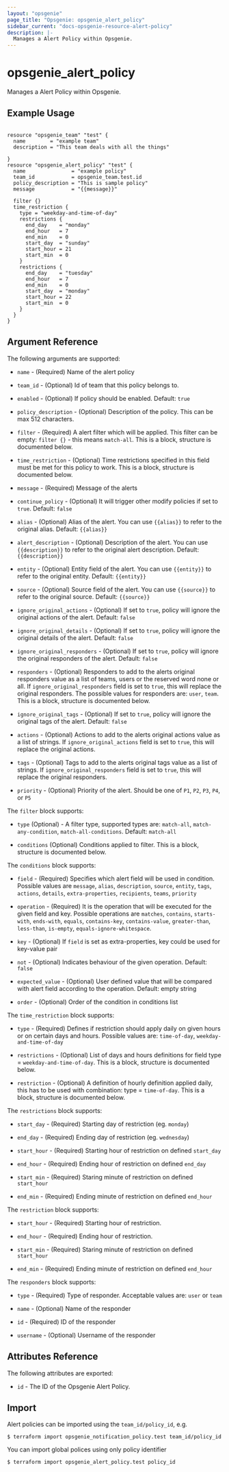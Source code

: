 ```yaml
---
layout: "opsgenie"
page_title: "Opsgenie: opsgenie_alert_policy"
sidebar_current: "docs-opsgenie-resource-alert-policy"
description: |-
  Manages a Alert Policy within Opsgenie.
---
```


# opsgenie\_alert\_policy

Manages a Alert Policy within Opsgenie.

## Example Usage

```hcl

resource "opsgenie_team" "test" {
  name        = "example team"
  description = "This team deals with all the things"

}
resource "opsgenie_alert_policy" "test" {
  name               = "example policy"
  team_id            = opsgenie_team.test.id
  policy_description = "This is sample policy"
  message            = "{{message}}"

  filter {}
  time_restriction {
    type = "weekday-and-time-of-day"
    restrictions {
      end_day    = "monday"
      end_hour   = 7
      end_min    = 0
      start_day  = "sunday"
      start_hour = 21
      start_min  = 0
    }
    restrictions {
      end_day    = "tuesday"
      end_hour   = 7
      end_min    = 0
      start_day  = "monday"
      start_hour = 22
      start_min  = 0
    }
  }
}
```

## Argument Reference

The following arguments are supported:

* `name` - (Required) Name of the alert policy

* `team_id` - (Optional) Id of team that this policy belongs to.

* `enabled` - (Optional) If policy should be enabled. Default: `true`

* `policy_description` - (Optional) Description of the policy. This can be max 512 characters.

* `filter` - (Required) A alert filter which will be applied. This filter can be empty: `filter {}` - this means `match-all`. This is a block, structure is documented below.

* `time_restriction` - (Optional) Time restrictions specified in this field must be met for this policy to work. This is a block, structure is documented below.

* `message` - (Required) Message of the alerts

* `continue_policy` - (Optional) It will trigger other modify policies if set to `true`. Default: `false`

* `alias` - (Optional) Alias of the alert. You can use `{{alias}}` to refer to the original alias. Default: `{{alias}}`

* `alert_description` - (Optional) Description of the alert. You can use `{{description}}` to refer to the original alert description. Default: `{{description}}`

* `entity` - (Optional) Entity field of the alert. You can use `{{entity}}` to refer to the original entity. Default: `{{entity}}`

* `source` - (Optional) Source field of the alert. You can use `{{source}}` to refer to the original source. Default: `{{source}}`

* `ignore_original_actions` - (Optional) If set to `true`, policy will ignore the original actions of the alert. Default: `false`

* `ignore_original_details` - (Optional) If set to `true`, policy will ignore the original details of the alert. Default: `false`

* `ignore_original_responders` - (Optional) If set to `true`, policy will ignore the original responders of the alert. Default: `false`

* `responders` - (Optional) Responders to add to the alerts original responders value as a list of teams, users or the reserved word none or all. If `ignore_original_responders` field is set to `true`, this will replace the original responders. The possible values for responders are: `user`, `team`. This is a block, structure is documented below.

* `ignore_original_tags` - (Optional) If set to `true`, policy will ignore the original tags of the alert. Default: `false`

* `actions` - (Optional) Actions to add to the alerts original actions value as a list of strings. If `ignore_original_actions` field is set to `true`, this will replace the original actions.

* `tags` - (Optional) Tags to add to the alerts original tags value as a list of strings. If `ignore_original_responders` field is set to `true`, this will replace the original responders.

* `priority` - (Optional) Priority of the alert. Should be one of `P1`, `P2`, `P3`, `P4`, or `P5`



The `filter` block supports:

* `type` (Optional) - A filter type, supported types are: `match-all`, `match-any-condition`, `match-all-conditions`. Default: `match-all`

* `conditions` (Optional) Conditions applied to filter. This is a block, structure is documented below.

The `conditions` block supports:

* `field` - (Required) Specifies which alert field will be used in condition. Possible values are `message`, `alias`, `description`, `source`, `entity`, `tags`, `actions`, `details`, `extra-properties`, `recipients`, `teams`, `priority`

* `operation` - (Required) It is the operation that will be executed for the given field and key. Possible operations are `matches`, `contains`, `starts-with`, `ends-with`, `equals`, `contains-key`, `contains-value`, `greater-than`, `less-than`, `is-empty`, `equals-ignore-whitespace`.

* `key` - (Optional) If `field` is set as extra-properties, key could be used for key-value pair

* `not` - (Optional) Indicates behaviour of the given operation. Default: `false`

* `expected_value` - (Optional) User defined value that will be compared with alert field according to the operation. Default: empty string

* `order` - (Optional) Order of the condition in conditions list

The `time_restriction` block supports:

* `type` - (Required) Defines if restriction should apply daily on given hours or on certain days and hours. Possible values are: `time-of-day`, `weekday-and-time-of-day`

* `restrictions` - (Optional) List of days and hours definitions for field type = `weekday-and-time-of-day`. This is a block, structure is documented below.

* `restriction` - (Optional) A definition of hourly definition applied daily, this has to be used with combination: type = `time-of-day`. This is a block, structure is documented below.

The `restrictions` block supports:

* `start_day` - (Required) Starting day of restriction (eg. `monday`)

* `end_day` - (Required) Ending day of restriction (eg. `wednesday`)

* `start_hour` - (Required) Starting hour of restriction on defined `start_day`

* `end_hour` - (Required) Ending hour of restriction on defined `end_day`

* `start_min` - (Required) Staring minute of restriction on defined `start_hour`

* `end_min` - (Required) Ending minute of restriction on defined `end_hour`

The `restriction` block supports:

* `start_hour` - (Required) Starting hour of restriction.

* `end_hour` - (Required) Ending hour of restriction.

* `start_min` - (Required) Staring minute of restriction on defined `start_hour`

* `end_min` - (Required) Ending minute of restriction on defined `end_hour`

The `responders` block supports:

* `type` - (Required) Type of responder. Acceptable values are: `user` or `team`

* `name` - (Optional) Name of the responder

* `id` - (Required) ID of the responder

* `username` - (Optional) Username of the responder

## Attributes Reference

The following attributes are exported:

* `id` - The ID of the Opsgenie Alert Policy.

## Import

Alert policies can be imported using the `team_id/policy_id`, e.g.

`$ terraform import opsgenie_notification_policy.test team_id/policy_id`

You can import global polices using only policy identifier

`$ terraform import opsgenie_alert_policy.test policy_id`
